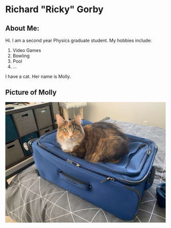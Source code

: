 # Richard "Ricky" Gorby

## About Me:
Hi. I am a second year Physics graduate student.
My hobbies include:
1. Video Games
1. Bowling
1. Pool
1. $\dots$

I have a cat. Her name is Molly.
## Picture of Molly
![Molly](https://github.com/rgorby/UNH_RG_misc/blob/main/Molly_pic.jpg)